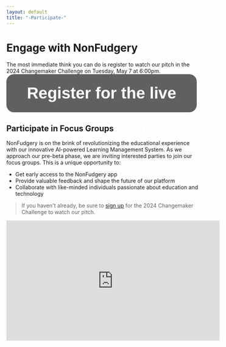 ```yaml
---
layout: default
title: "-Participate-"
---
```


# Engage with NonFudgery

The most immediate think you can do is register to watch our pitch in the 2024 Changemaker Challenge on Tuesday, May 7 at 6:00pm.
<a style="display: block; height: 100px; width: 500px; background: #606060; color: #ffffff; text-align: center; font-weight: bold; font-size: 300%; line-height: 100px; font-family: Arial; border-radius: 20px; text-decoration: none;" href="https://zoom.us/webinar/register/WN_2cocI_EmQGKsOCHUGzn3gQ#/registration">Register for the live pitch event!</a>

## Participate in Focus Groups

NonFudgery is on the brink of revolutionizing the educational experience with our innovative AI-powered Learning Management System. As we approach our pre-beta phase, we are inviting interested parties to join our focus groups. This is a unique opportunity to:
- Get early access to the NonFudgery app
- Provide valuable feedback and shape the future of our platform
- Collaborate with like-minded individuals passionate about education and technology

> If you haven't already, be sure to [sign up](https://zoom.us/webinar/register/WN_2cocI_EmQGKsOCHUGzn3gQ#/registration) for the 2024 Changemaker Challenge to watch our pitch.



<div>
<iframe width="560" height="315" src="https://docs.google.com/forms/d/e/1FAIpQLSeUjwX1oFlGpesvJBcJJ5sU0TwCcg2lIAL0UkTBwURLoYtcuQ/viewform?embedded=true" width="640" height="1011" frameborder="0" marginheight="0" marginwidth="0"></iframe>
</div>
